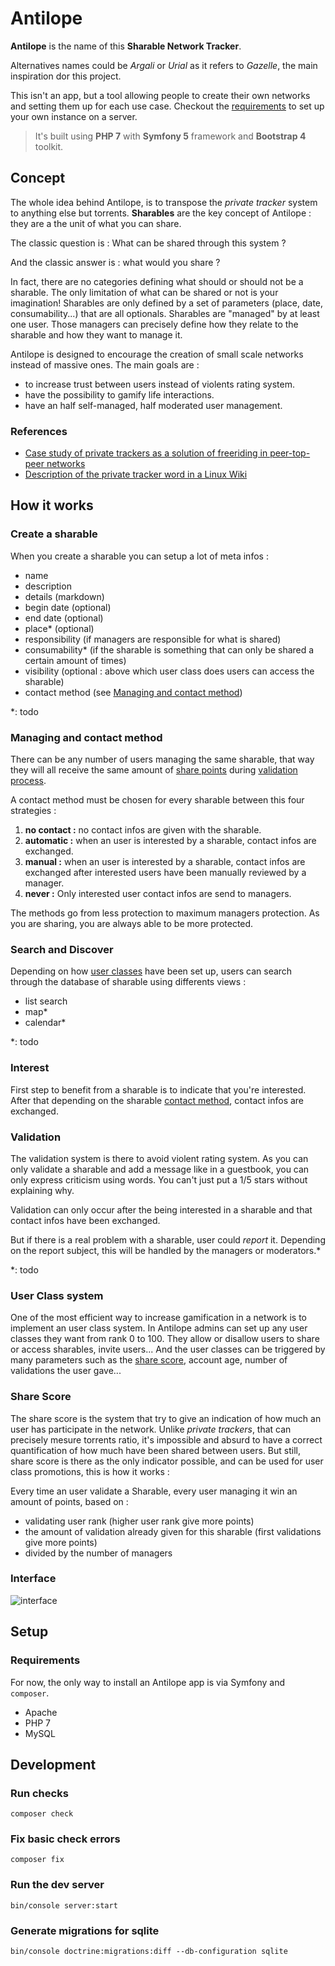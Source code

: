 # Antilope 

__Antilope__ is the name of this __Sharable Network Tracker__.

Alternatives names could be *Argali* or *Urial* as it refers to *Gazelle*, the main inspiration dor this project.

This isn't an app, but a tool allowing people to create their own networks and setting them up for each use case. Checkout the [requirements](#requirements) to set up your own instance on a server.

> It's built using __PHP 7__ with __Symfony 5__ framework and __Bootstrap 4__ toolkit.

## Concept

The whole idea behind Antilope, is to transpose the *private tracker* system to anything else but torrents. __Sharables__ are the key concept of Antilope : they are a the unit of what you can share.

The classic question is : What can be shared through this system ?

And the classic answer is : what would you share ?

In fact, there are no categories defining what should or should not be a sharable. The only limitation of what can be shared or not is your imagination! Sharables are only defined by a set of parameters (place, date, consumability...) that are all optionals. Sharables are "managed" by at least one user. Those managers can precisely define how they relate to the sharable and how they want to manage it.

Antilope is designed to encourage the creation of small scale networks instead of massive ones. The main goals are :

- to increase trust between users instead of violents rating system.
- have the possibility to gamify life interactions.
- have an half self-managed, half moderated user management.

### References

- [Case study of private trackers as a solution of freeriding in peer-top-peer networks](https://www.cambridge.org/core/journals/journal-of-institutional-economics/article/institutional-solutions-to-freeriding-in-peertopeer-networks-a-case-study-of-online-pirate-communities/2F379FE0CB50DF502F0075119FD3E060#)
- [Description of the private tracker word in a Linux Wiki](https://wiki.installgentoo.com/index.php/Private_trackers)

## How it works

### Create a sharable

When you create a sharable you can setup a lot of meta infos :

- name
- description
- details (markdown)
- begin date (optional)
- end date (optional)
- place* (optional)
- responsibility (if managers are responsible for what is shared)
- consumability* (if the sharable is something that can only be shared a certain amount of times)
- visibility (optional : above which user class does users can access the sharable)
- contact method (see [Managing and contact method](#managing-and-contact-method))

*: todo

### Managing and contact method

There can be any number of users managing the same sharable, that way they will all receive the same amount of [share points](#share-score) during [validation process](#validation).

A contact method must be chosen for every sharable between this four strategies :

1. __no contact :__  no contact infos are given with the sharable.
2. __automatic :__ when an user is interested by a sharable, contact infos are exchanged.
3. __manual :__ when an user is interested by a sharable, contact infos are exchanged after interested users have been manually reviewed by a manager.
4. __never :__ Only interested user contact infos are send to managers.

The methods go from less protection to maximum managers protection. As you are sharing, you are always able to be more protected.

### Search and Discover

Depending on how [user classes](#user-class-system) have been set up, users can search through the database of sharable using differents views :

- list search
- map*
- calendar*

*: todo

### Interest

First step to benefit from a sharable is to indicate that you're interested. After that depending on the sharable [contact method](#managing-and-contact-method), contact infos are exchanged.

### Validation

The validation system is there to avoid violent rating system. As you can only validate a sharable and add a message like in a guestbook, you can only express criticism using words. You can't just put a 1/5 stars without explaining why.

Validation can only occur after the being interested in a sharable and that contact infos have been exchanged.

But if there is a real problem with a sharable, user could *report* it. Depending on the report subject, this will be handled by the managers or moderators.*

*: todo

### User Class system

One of the most efficient way to increase gamification in a network is to implement an user class system. In Antilope admins can set up any user classes they want from rank 0 to 100. They allow or disallow users to share or access sharables, invite users... And the user classes can be triggered by many parameters such as the [share score](#share-score), account age, number of validations the user gave...

### Share Score

The share score is the system that try to give an indication of how much an user has participate in the network. Unlike *private trackers*, that can precisely mesure torrents ratio, it's impossible and absurd to have a correct quantification of how much have been shared between users. But still, share score is there as the only indicator possible, and can be used for user class promotions, this is how it works :

Every time an user validate a Sharable, every user managing it win an amount of points, based on :

- validating user rank (higher user rank give more points)
- the amount of validation already given for this sharable (first validations give more points)
- divided by the number of managers

### Interface

![interface](https://246.eu/media/projets/antilope/antilope.gif)

## Setup

### Requirements

For now, the only way to install an Antilope app is via Symfony and `composer`.

- Apache
- PHP 7
- MySQL

## Development

### Run checks

    composer check

### Fix basic check errors

    composer fix

### Run the dev server

    bin/console server:start

### Generate migrations for sqlite

    bin/console doctrine:migrations:diff --db-configuration sqlite

